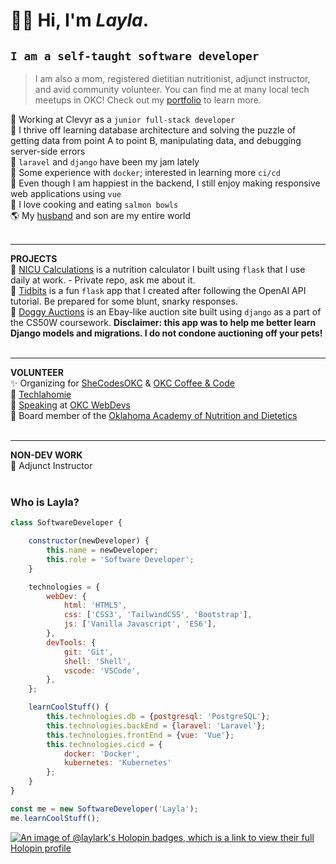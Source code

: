 # ✌🏼 Hi, I'm *Layla*.
## `I am a self-taught software developer`
> I am also a mom, registered dietitian nutritionist, adjunct instructor, and avid community volunteer. You can find me at many local tech meetups in OKC! Check out my [portfolio](https://laylakrauss.dev) to learn more.  

🦊 Working at Clevyr as a `junior full-stack developer`<br>
🧩 I thrive off learning database architecture and solving the puzzle of getting data from point A to point B, manipulating data, and debugging server-side errors<br>
🍇 `laravel` and `django` have been my jam lately<br>
🐳 Some experience with `docker`; interested in learning more `ci/cd`<br>
🎨 Even though I am happiest in the backend, I still enjoy making responsive web applications using `vue`<br>
🐠 I love cooking and eating `salmon bowls`<br>
🌎 My [husband](https://github.com/alkrauss48) and son are my entire world<br><br>

- - -
**PROJECTS**<br>
🍼 [NICU Calculations](https://nicu.mothercodesbest.dev/) is a nutrition calculator I built using `flask` that I use daily at work. - Private repo, ask me about it.<br>
📝 [Tidbits](https://tidbits.mothercodesbest.dev/) is a fun `flask` app that I created after following the OpenAI API tutorial. Be prepared for some blunt, snarky responses.<br>
🐶 [Doggy Auctions](https://github.com/laylark/commerce) is an Ebay-like auction site built using `django` as a part of the CS50W coursework. **Disclaimer: this app was to help me better learn Django models and migrations. I do not condone auctioning off your pets!**<br><br>
- - - 
**VOLUNTEER**<br>
✨ Organizing for [SheCodesOKC](https://www.meetup.com/shecodesokc) & [OKC Coffee & Code](https://www.meetup.com/okccoffeeandcode)<br>
🦬 [Techlahomie](https://techlahoma.org)<br>
📢 [Speaking](https://www.youtube.com/watch?v=YbgZRIys1Y4&t=1s) at [OKC WebDevs](https://www.meetup.com/okcwebdevs/)<br>
🍎 Board member of the [Oklahoma Academy of Nutrition and Dietetics](https://www.oknutrition.org/)<br><br>

- - - 
**NON-DEV WORK**<br>
🏫 Adjunct Instructor<br><br>

### Who is Layla?
~~~js
class SoftwareDeveloper {

    constructor(newDeveloper) {
        this.name = newDeveloper;
        this.role = 'Software Developer';
    }

    technologies = {
        webDev: {
            html: 'HTML5',
            css: ['CSS3', 'TailwindCSS', 'Bootstrap'],
            js: ['Vanilla Javascript', 'ES6'],
        },
        devTools: {
            git: 'Git',
            shell: 'Shell',
            vscode: 'VSCode',
        },
    };

    learnCoolStuff() {
        this.technologies.db = {postgresql: 'PostgreSQL'};
        this.technologies.backEnd = {laravel: 'Laravel'};
        this.technologies.frontEnd = {vue: 'Vue'};
        this.technologies.cicd = {
            docker: 'Docker',
            kubernetes: 'Kubernetes'
        };
    }
}

const me = new SoftwareDeveloper('Layla');
me.learnCoolStuff();
~~~

[![An image of @laylark's Holopin badges, which is a link to view their full Holopin profile](https://holopin.me/laylark)](https://holopin.io/@laylark)
